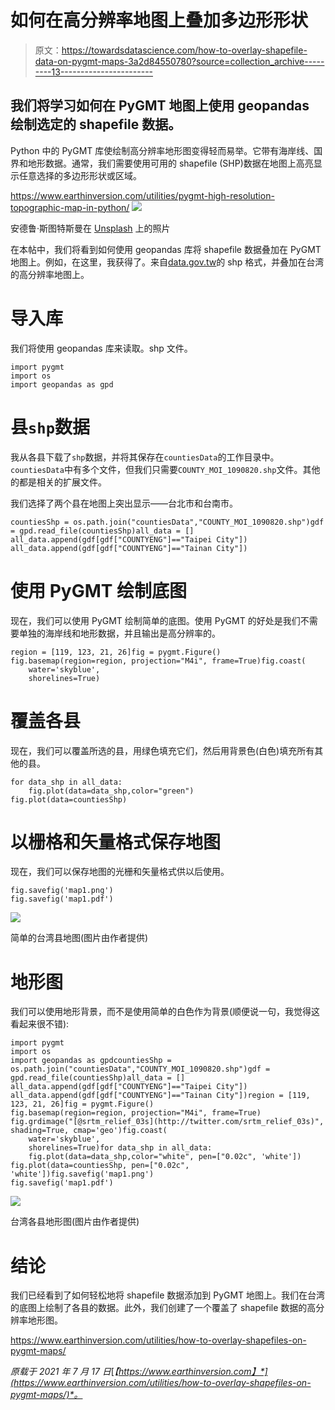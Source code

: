 # 如何在高分辨率地图上叠加多边形形状

> 原文：<https://towardsdatascience.com/how-to-overlay-shapefile-data-on-pygmt-maps-3a2d84550780?source=collection_archive---------13----------------------->

## 我们将学习如何在 PyGMT 地图上使用 geopandas 绘制选定的 shapefile 数据。

Python 中的 PyGMT 库使绘制高分辨率地形图变得轻而易举。它带有海岸线、国界和地形数据。通常，我们需要使用可用的 shapefile (SHP)数据在地图上高亮显示任意选择的多边形形状或区域。

<https://www.earthinversion.com/utilities/pygmt-high-resolution-topographic-map-in-python/>  ![](img/38b680104c3cf2345157bade8100d501.png)

安德鲁·斯图特斯曼在 [Unsplash](https://unsplash.com?utm_source=medium&utm_medium=referral) 上的照片

在本帖中，我们将看到如何使用 geopandas 库将 shapefile 数据叠加在 PyGMT 地图上。例如，在这里，我获得了。来自[data.gov.tw](https://data.gov.tw/dataset/7442)的 shp 格式，并叠加在台湾的高分辨率地图上。

# 导入库

我们将使用 geopandas 库来读取。shp 文件。

```
import pygmt
import os
import geopandas as gpd
```

# 县`shp`数据

我从各县下载了`shp`数据，并将其保存在`countiesData`的工作目录中。`countiesData`中有多个文件，但我们只需要`COUNTY_MOI_1090820.shp`文件。其他的都是相关的扩展文件。

我们选择了两个县在地图上突出显示——台北市和台南市。

```
countiesShp = os.path.join("countiesData","COUNTY_MOI_1090820.shp")gdf = gpd.read_file(countiesShp)all_data = []
all_data.append(gdf[gdf["COUNTYENG"]=="Taipei City"])
all_data.append(gdf[gdf["COUNTYENG"]=="Tainan City"])
```

# 使用 PyGMT 绘制底图

现在，我们可以使用 PyGMT 绘制简单的底图。使用 PyGMT 的好处是我们不需要单独的海岸线和地形数据，并且输出是高分辨率的。

```
region = [119, 123, 21, 26]fig = pygmt.Figure()
fig.basemap(region=region, projection="M4i", frame=True)fig.coast( 
    water='skyblue', 
    shorelines=True)
```

# 覆盖各县

现在，我们可以覆盖所选的县，用绿色填充它们，然后用背景色(白色)填充所有其他的县。

```
for data_shp in all_data:
    fig.plot(data=data_shp,color="green")
fig.plot(data=countiesShp)
```

# 以栅格和矢量格式保存地图

现在，我们可以保存地图的光栅和矢量格式供以后使用。

```
fig.savefig('map1.png')
fig.savefig('map1.pdf')
```

![](img/bec68d1bbb754c300f75c35a3935c52b.png)

简单的台湾县地图(图片由作者提供)

# 地形图

我们可以使用地形背景，而不是使用简单的白色作为背景(顺便说一句，我觉得这看起来很不错):

```
import pygmt
import os
import geopandas as gpdcountiesShp = os.path.join("countiesData","COUNTY_MOI_1090820.shp")gdf = gpd.read_file(countiesShp)all_data = []
all_data.append(gdf[gdf["COUNTYENG"]=="Taipei City"])
all_data.append(gdf[gdf["COUNTYENG"]=="Tainan City"])region = [119, 123, 21, 26]fig = pygmt.Figure()
fig.basemap(region=region, projection="M4i", frame=True)
fig.grdimage("[@srtm_relief_03s](http://twitter.com/srtm_relief_03s)", shading=True, cmap='geo')fig.coast( 
    water='skyblue', 
    shorelines=True)for data_shp in all_data:
    fig.plot(data=data_shp,color="white", pen=["0.02c", 'white'])
fig.plot(data=countiesShp, pen=["0.02c", 'white'])fig.savefig('map1.png')
fig.savefig('map1.pdf')
```

![](img/dbcd702a0d3f88a6cf822fde946fffc6.png)

台湾各县地形图(图片由作者提供)

# 结论

我们已经看到了如何轻松地将 shapefile 数据添加到 PyGMT 地图上。我们在台湾的底图上绘制了各县的数据。此外，我们创建了一个覆盖了 shapefile 数据的高分辨率地形图。

<https://www.earthinversion.com/utilities/how-to-overlay-shapefiles-on-pygmt-maps/>  

*原载于 2021 年 7 月 17 日*[*【https://www.earthinversion.com】*](https://www.earthinversion.com/utilities/how-to-overlay-shapefiles-on-pygmt-maps/)*。*